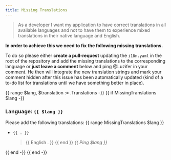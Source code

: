 ```yaml
---
title: Missing Translations
---
```

> As a developer I want my application to have correct translations in all available languages and not to have them to experience mixed translations in their native language and English.

**In order to achieve this we need to fix the following missing translations.**

To do so please either **create a pull-request** updating the `i18n.yaml` in the root of the repository and add the missing translations to the corresponding language or **just leave a comment** below and ping @Luzifer in your comment. He then will integrate the new translation strings and mark your comment hidden after this issue has been automatically updated (kind of a to-do list for translations until we have something better in place).

{{ range $lang, $translation := .Translations -}}
{{ if MissingTranslations $lang -}}
### Language: `{{ $lang }}`

Please add the following translations:
{{ range MissingTranslations $lang }}
- `{{ . }}`
  > {{ English . }}
{{ end }}
_{{ Ping $lang }}_

{{ end -}}
{{ end -}}
